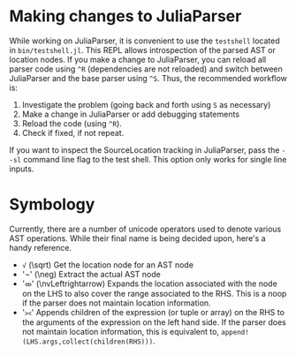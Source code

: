 # Making changes to JuliaParser

While working on JuliaParser, it is convenient to use the `testshell` located in
`bin/testshell.jl`. This REPL allows introspection of the parsed AST or location
nodes. If you make a change to JuliaParser, you can reload all parser code using
`^R` (dependencies are not reloaded) and switch between JuliaParser and the base
parser using `^S`. Thus, the recommended workflow is:
1. Investigate the problem (going back and forth using `S` as necessary)
2. Make a change in JuliaParser or add debugging statements
3. Reload the code (using `^R`).
4. Check if fixed, if not repeat.

If you want to inspect the SourceLocation tracking in JuliaParser, pass the `--sl`
command line flag to the test shell.  This option only works for single line inputs.

# Symbology

Currently, there are a number of unicode operators used to denote various AST
operations. While their final name is being decided upon, here's a handy
reference.

- `√` (\\sqrt) Get the location node for an AST node
- '¬' (\\neg) Extract the actual AST node
- '⤄' (\\nvLeftrightarrow) Expands the location associated with the node on the
  LHS to also cover the range associated to the RHS. This is a noop if the parser
  does not maintain location information.
- '⪥' Appends children of the expression (or tuple or array) on the RHS to the 
  arguments of the expression on the left hand side. If the parser does not maintain
  location information, this is equivalent to, `append!(LHS.args,collect(children(RHS)))`.
  
